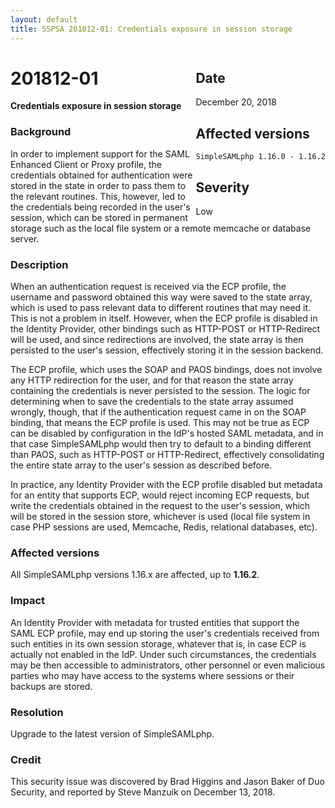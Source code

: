 ```yaml
---
layout: default
title: SSPSA 201812-01: Credentials exposure in session storage
---
```


<aside><div class="sidebar-warning" style="float: right;">
<h2>Date</h2>
December 20, 2018
<h2>Affected versions</h2>
<code>SimpleSAMLphp 1.16.0 - 1.16.2</code><br/>
<h2>Severity</h2>
Low
</div></aside>

# 201812-01

**Credentials exposure in session storage**

### Background

In order to implement support for the SAML Enhanced Client or Proxy profile, the credentials obtained for
authentication were stored in the state in order to pass them to the relevant routines. This, however, led to the
credentials being recorded in the user's session, which can be stored in permanent storage such as the local file
system or a remote memcache or database server.

### Description

When an authentication request is received via the ECP profile, the username and password obtained this way were
saved to the state array, which is used to pass relevant data to different routines that may need it. This is not a
problem in itself. However, when the ECP profile is disabled in the Identity Provider, other bindings such as
HTTP-POST or HTTP-Redirect will be used, and since redirections are involved, the state array is then persisted to
the user's session, effectively storing it in the session backend.

The ECP profile, which uses the SOAP and PAOS bindings, does not involve any HTTP redirection for the user, and for
that reason the state array containing the credentials is never persisted to the session. The logic for determining
when to save the credentials to the state array assumed wrongly, though, that if the authentication request came in
on the SOAP binding, that means the ECP profile is used. This may not be true as ECP can be disabled by configuration
in the IdP's hosted SAML metadata, and in that case SimpleSAMLphp would then try to default to a binding different
than PAOS, such as HTTP-POST or HTTP-Redirect, effectively consolidating the entire state array to the user's session
as described before.

In practice, any Identity Provider with the ECP profile disabled but metadata for an entity that supports ECP, would
reject incoming ECP requests, but write the credentials obtained in the request to the user's session, which will
be stored in the session store, whichever is used (local file system in case PHP sessions are used, Memcache, Redis,
relational databases, etc).

### Affected versions

All SimpleSAMLphp versions 1.16.x are affected, up to **1.16.2**.

### Impact

An Identity Provider with metadata for trusted entities that support the SAML ECP profile, may end up storing the
user's credentials received from such entities in its own session storage, whatever that is, in case ECP is actually
not enabled in the IdP. Under such circumstances, the credentials may be then accessible to administrators, other
personnel or even malicious parties who may have access to the systems where sessions or their backups are stored.

### Resolution

Upgrade to the latest version of SimpleSAMLphp.

### Credit

This security issue was discovered by Brad Higgins and Jason Baker of Duo Security, and
reported by Steve Manzuik on December 13, 2018.

